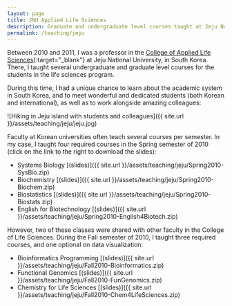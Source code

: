 ```yaml
---
layout: page
title: JNU Applied Life Sciences
description: Graduate and undergraduate level courses taught at Jeju National University, South Korea (2010-11)
permalink: /teaching/jeju
---
```


Between 2010 and 2011, I was a professor in the [College of Applied Life Sciences](http://www.jejunu.ac.kr/eng/colleges/todaud){:target="_blank"} at Jeju National University, in South Korea. There, I taught several undergraduate and graduate level courses for the students in the life sciences program.

During this time, I had a unique chance to learn about the academic system in South Korea, and to meet wonderful and dedicated students (both Korean and international), as well as to work alongside amazing colleagues:

![Hiking in Jeju island with students and colleagues]({{ site.url }}/assets/teaching/jeju/jeju.jpg)

Faculty at Korean universities often teach several courses per semester. In my case, I taught four required courses in the Spring semester of 2010 (click on the link to the right to download the slides):

* Systems Biology [(slides)]({{ site.url }}/assets/teaching/jeju/Spring2010-SysBio.zip)
* Biochemistry [(slides)]({{ site.url }}/assets/teaching/jeju/Spring2010-Biochem.zip)
* Biostatistics [(slides)]({{ site.url }}/assets/teaching/jeju/Spring2010-Biostats.zip)
* English for Biotechnology [(slides)]({{ site.url }}/assets/teaching/jeju/Spring2010-English4Biotech.zip)

However, two of these classes were shared with other faculty in the College of Life Sciences. During the Fall semester of 2010, I taught three required courses, and one optional on data visualization:

* Bioinformatics Programming [(slides)]({{ site.url }}/assets/teaching/jeju/Fall2010-Bioinformatics.zip)
* Functional Genomics [(slides)]({{ site.url }}/assets/teaching/jeju/Fall2010-FunGenomics.zip)
* Chemistry for Life Sciences [(slides)]({{ site.url }}/assets/teaching/jeju/Fall2010-Chem4LifeSciences.zip)





